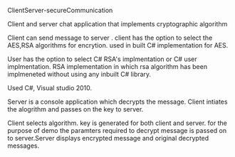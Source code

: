 ClientServer-secureCommunication

Client and server chat application that implements cryptographic algorithm

Client can send message to server . client has the option to select the AES,RSA algorithms for encrytion. used in built C# implementation for AES.

User has the option to select C# RSA's implmentation or C# user implmentation. RSA implementation in which rsa algorithm has been implmeneted without using any inbuilt C# library.

Used C#, Visual studio 2010.

Server is a console application which decrypts the message. Client intiates the alogrithm and passes on the key to server.

Client selects algorithm. key is generated for both client and server. for the purpose of demo the paramters required to decrypt message is passed on to server.Server displays encrypted message and original decrypted messages.
